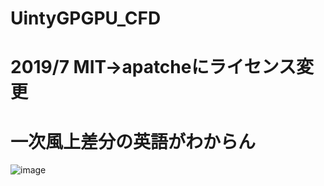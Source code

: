# UintyGPGPU_CFD
# 2019/7 MIT→apatcheにライセンス変更
# 一次風上差分の英語がわからん
![image](https://user-images.githubusercontent.com/44022497/62557483-0b03d200-b8b2-11e9-93b1-140d2aee6101.png)
